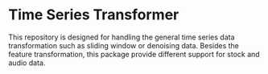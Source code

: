 # Time Series Transformer
This repository is designed for handling the general time series data transformation such as sliding window or denoising data.
Besides the feature transformation, this package provide different support for stock and audio data.
